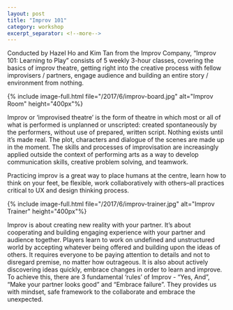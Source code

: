 ```yaml
---
layout: post
title: "Improv 101"
category: workshop
excerpt_separator: <!--more-->
---
```


Conducted by Hazel Ho and Kim Tan from the Improv Company, “Improv 101: Learning to Play” consists of 5 weekly 3-hour classes, covering the basics of improv theatre, getting right into the creative process with fellow improvisers / partners, engage audience and building an entire story / environment from nothing.  

<!--more-->
{% include image-full.html file="/2017/6/improv-board.jpg" alt="Improv Room" height="400px"%}

Improv or ‘improvised theatre’ is the form of theatre in which most or all of what is performed is unplanned or unscripted: created spontaneously by the performers, without use of prepared, written script. Nothing exists until it’s made real. The plot, characters and dialogue of the scenes are made up in the moment. The skills and processes of improvisation are increasingly applied outside the context of performing arts as a way to develop communication skills, creative problem solving, and teamwork. 

Practicing improv is a great way to place humans at the centre, learn how to think on your feet, be flexible, work collaboratively with others–all practices critical to UX and design thinking process. 

{% include image-full.html file="/2017/6/improv-trainer.jpg" alt="Improv Trainer" height="400px"%}

Improv is about creating new reality with your partner. It’s about cooperating and building engaging experience with your partner and audience together. Players learn to work on undefined and unstructured world by accepting whatever being offered and building upon the ideas of others. It requires everyone to be paying attention to details and not to disregard premise, no matter how outrageous. It is also about actively discovering ideas quickly, embrace changes in order to learn and improve.  To achieve this, there are 3 fundamental ‘rules’ of Improv - “Yes, And”, “Make your partner looks good” and “Embrace failure”. They provides us with mindset, safe framework to the collaborate and embrace the unexpected. 